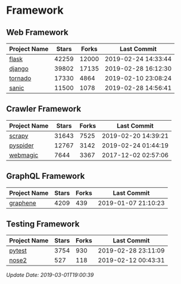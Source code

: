 # Framework

## Web Framework

| Project Name | Stars | Forks | Last Commit |
| ------------ | ----- | ----- | ----------- |
| [flask](https://github.com/pallets/flask) | 42259 | 12000 | 2019-02-24 14:33:44 |
| [django](https://github.com/django/django) | 39802 | 17135 | 2019-02-28 16:12:30 |
| [tornado](https://github.com/tornadoweb/tornado) | 17330 | 4864 | 2019-02-10 23:08:24 |
| [sanic](https://github.com/huge-success/sanic) | 11500 | 1078 | 2019-02-28 14:56:41 |

## Crawler Framework

| Project Name | Stars | Forks | Last Commit |
| ------------ | ----- | ----- | ----------- |
| [scrapy](https://github.com/scrapy/scrapy) | 31643 | 7525 | 2019-02-20 14:39:21 |
| [pyspider](https://github.com/binux/pyspider) | 12767 | 3142 | 2019-02-24 01:44:19 |
| [webmagic](https://github.com/code4craft/webmagic) | 7644 | 3367 | 2017-12-02 02:57:06 |

## GraphQL Framework

| Project Name | Stars | Forks | Last Commit |
| ------------ | ----- | ----- | ----------- |
| [graphene](https://github.com/graphql-python/graphene) | 4209 | 439 | 2019-01-07 21:10:23 |

## Testing Framework

| Project Name | Stars | Forks | Last Commit |
| ------------ | ----- | ----- | ----------- |
| [pytest](https://github.com/pytest-dev/pytest) | 3754 | 930 | 2019-02-28 23:11:09 |
| [nose2](https://github.com/nose-devs/nose2) | 527 | 118 | 2019-02-12 00:43:31 |

*Update Date: 2019-03-01T19:00:39*